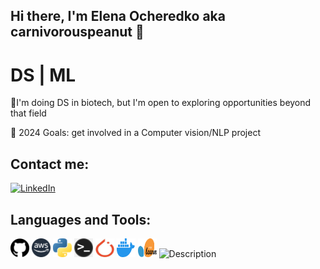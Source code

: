 ## Hi there, I'm Elena Ocheredko aka carnivorouspeanut 👋
# DS | ML
🧬I'm doing DS in biotech, but I'm open to exploring opportunities beyond that field

🥅 2024 Goals: get involved in a Computer vision/NLP project

## Contact me:
<a href="[https://www.linkedin.com/in/your-linkedin-username/](https://www.linkedin.com/in/elena-ocheredko-b3893b167/)">
  <img src="https://upload.wikimedia.org/wikipedia/commons/c/ca/LinkedIn_logo_initials.png" alt="LinkedIn" width="30" height="30"/>
</a>

## Languages and Tools:
<img src="https://github.com/carnivorouspeanut/carnivorouspeanut/blob/main/profile_images/github.png" alt="Description" width="30" height="30" /> <img src="https://github.com/carnivorouspeanut/carnivorouspeanut/blob/main/profile_images/aws-photoaidcom-cropped.png" alt="Description" width="30" height="30" /> <img src="https://github.com/carnivorouspeanut/carnivorouspeanut/blob/main/profile_images/Python-logo-notext.svg.png" alt="Description" width="30" height="30" /> <img src="https://github.com/carnivorouspeanut/carnivorouspeanut/blob/main/profile_images/commandline.png" alt="Description" width="30" height="30" /> <img src="https://github.com/carnivorouspeanut/carnivorouspeanut/blob/main/profile_images/pytorch.jpg" alt="Description" width="30" height="30" /> <img src="https://github.com/carnivorouspeanut/carnivorouspeanut/blob/main/profile_images/Docker_logo.png" alt="Description" width="30" height="30" /> <img src="https://github.com/carnivorouspeanut/carnivorouspeanut/blob/main/profile_images/Scikit_learn_logo_small.svg.png" alt="Description" width="30" height="30" /> <img src="https://github.com/carnivorouspeanut/carnivorouspeanut/blob/main/profile_images/CatBoostLogoo.png" alt="Description" width="30" height="30" />










